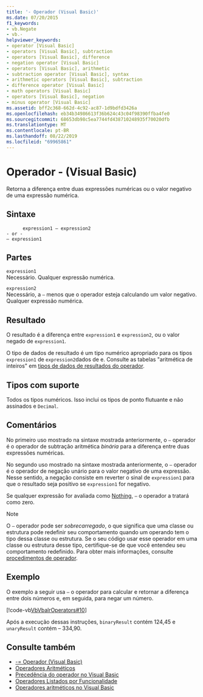 ```yaml
---
title: '- Operador (Visual Basic)'
ms.date: 07/20/2015
f1_keywords:
- vb.Negate
- vb.-
helpviewer_keywords:
- operator [Visual Basic]
- operators [Visual Basic], subtraction
- operators [Visual Basic], difference
- negation operator [Visual Basic]
- operators [Visual Basic], arithmetic
- subtraction operator [Visual Basic], syntax
- arithmetic operators [Visual Basic], subtraction
- difference operator [Visual Basic]
- math operators [Visual Basic]
- operators [Visual Basic], negation
- minus operator [Visual Basic]
ms.assetid: bff2c368-662d-4c92-ac87-1d9bdfd3426a
ms.openlocfilehash: eb34b34986613f36b624c43c04f98390ffba4fe0
ms.sourcegitcommit: 68653db98c5ea7744fd438710248935f70020dfb
ms.translationtype: MT
ms.contentlocale: pt-BR
ms.lasthandoff: 08/22/2019
ms.locfileid: "69965861"
---
```

# <a name="--operator-visual-basic"></a>Operador - (Visual Basic)
Retorna a diferença entre duas expressões numéricas ou o valor negativo de uma expressão numérica.  
  
## <a name="syntax"></a>Sintaxe  
  
```  
      expression1 – expression2  
- or -  
– expression1  
```  
  
## <a name="parts"></a>Partes  
 `expression1`  
 Necessário. Qualquer expressão numérica.  
  
 `expression2`  
 Necessário, a `–` menos que o operador esteja calculando um valor negativo. Qualquer expressão numérica.  
  
## <a name="result"></a>Resultado  
 O resultado é a diferença entre `expression1` e `expression2`, ou o valor negado de `expression1`.  
  
 O tipo de dados de resultado é um tipo numérico apropriado para os tipos `expression1` de `expression2`dados de e. Consulte as tabelas "aritmética de inteiros" em [tipos de dados de resultados do operador](../../../visual-basic/language-reference/operators/data-types-of-operator-results.md).  
  
## <a name="supported-types"></a>Tipos com suporte  
 Todos os tipos numéricos. Isso inclui os tipos de ponto flutuante e não assinados e `Decimal`.  
  
## <a name="remarks"></a>Comentários  
 No primeiro uso mostrado na sintaxe mostrada anteriormente, o `–` operador é o operador de subtração aritmética *binária* para a diferença entre duas expressões numéricas.  
  
 No segundo uso mostrado na sintaxe mostrada anteriormente, o `–` operador é o operador de negação unário para o valor negativo de uma expressão. Nesse sentido, a negação consiste em reverter o sinal de `expression1` para que o resultado seja positivo se `expression1` for negativo.  
  
 Se qualquer expressão for avaliada como [Nothing](../../../visual-basic/language-reference/nothing.md), `–` o operador a tratará como zero.  
  
> [!NOTE]
> O `–` operador pode ser *sobrecarregado*, o que significa que uma classe ou estrutura pode redefinir seu comportamento quando um operando tem o tipo dessa classe ou estrutura. Se o seu código usar esse operador em uma classe ou estrutura desse tipo, certifique-se de que você entendeu seu comportamento redefinido. Para obter mais informações, consulte [procedimentos de operador](../../../visual-basic/programming-guide/language-features/procedures/operator-procedures.md).  
  
## <a name="example"></a>Exemplo  
 O exemplo a seguir usa `–` o operador para calcular e retornar a diferença entre dois números e, em seguida, para negar um número.  
  
 [!code-vb[VbVbalrOperators#10](~/samples/snippets/visualbasic/VS_Snippets_VBCSharp/VbVbalrOperators/VB/Class1.vb#10)]  
  
 Após a execução dessas instruções, `binaryResult` contém 124,45 e `unaryResult` contém – 334,90.  
  
## <a name="see-also"></a>Consulte também

- [-= Operador (Visual Basic)](../../../visual-basic/language-reference/operators/subtraction-assignment-operator.md)
- [Operadores Aritméticos](../../../visual-basic/language-reference/operators/arithmetic-operators.md)
- [Precedência do operador no Visual Basic](../../../visual-basic/language-reference/operators/operator-precedence.md)
- [Operadores Listados por Funcionalidade](../../../visual-basic/language-reference/operators/operators-listed-by-functionality.md)
- [Operadores aritméticos no Visual Basic](../../../visual-basic/programming-guide/language-features/operators-and-expressions/arithmetic-operators.md)
